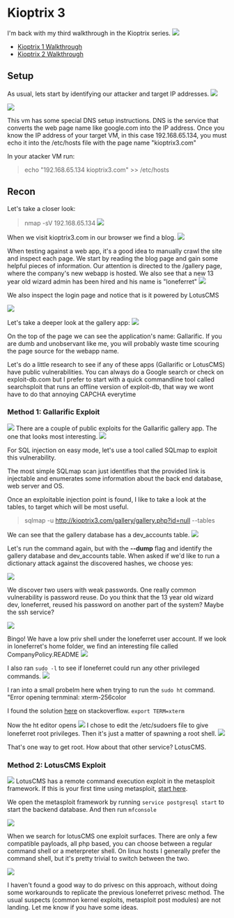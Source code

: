 
# Kioptrix 3 

I'm back with my third walkthrough in the Kioptrix series. 
![](goat.gif)

- [Kioptrix 1 Walkthrough]()
- [Kioptrix 2 Walkthrough]()

## Setup
As usual, lets start by identifying our attacker and target IP addresses.
![](/images/kioptrix3/K3-1.png)

![](/images/kioptrix3/K3-2.png)

This vm has some special DNS setup instructions. DNS is the service that converts the web page name like google.com into the IP address. Once you know the IP address of your target VM, in this case 192.168.65.134, you must echo it into the /etc/hosts file with the page name "kioptrix3.com"

In your atacker VM run:
>echo "192.168.65.134 kioptrix3.com" >> /etc/hosts
## Recon
Let's take a closer look:

>nmap -sV 192.168.65.134
![](/images/kioptrix3/K3-3.png)


When we visit kioptrix3.com in our browser we find a blog.
![](/images/kioptrix3/K3-4.png)

When testing against a web app, it's a good idea to manually crawl the site and inspect each page. We start by reading the blog page and gain some helpful pieces of information. Our attention is directed to the /gallery page, where the company's new webapp is hosted. We also see that a new 13 year old wizard admin has been hired and his name is "loneferret"
![](/images/kioptrix3/K3-5.png)

We also inspect the login page and notice that is it powered by LotusCMS

![](/images/kioptrix3/K3-6.png)

Let's take a deeper look at the gallery app:
![](/images/kioptrix3/K3-7.png)


On the top of the page we can see the application's name: Gallarific. If you are dumb and unobservant like me, you will probably waste time scouring the page source for the webapp name.

Let's do a little research to see if any of these apps (Gallarific or LotusCMS) have public vulnerabilities. You can always do a Google search or check on exploit-db.com but I prefer to start with a quick commandline tool called searchsploit that runs an offline version of exploit-db, that way we wont have to do that annoying CAPCHA everytime

### Method 1: Gallarific Exploit

![](/images/kioptrix3/K3-8.png)
There are a couple of public exploits for the Gallarific gallery app. The one that looks most interesting.
![](/images/kioptrix3/K3-9.png)

For SQL injection on easy mode, let's use a tool called SQLmap to exploit this vulnerability.

The most simple SQLmap scan just identifies that the provided link is injectable and enumerates some information about the back end database, web server and OS.

Once an exploitable injection point is found, I like to take a look at the tables, to target which will be most useful.

>sqlmap -u http://kioptrix3.com/gallery/gallery.php?id=null --tables

We can see that the gallery database has a dev_accounts table.
![](/images/kioptrix3/K3-10.png)

Let's run the command again, but with the **--dump** flag and identify the gallery database and dev_accounts table. When asked if we'd like to run a dictionary attack against the discovered hashes, we choose yes:

![](/images/kioptrix3/K3-11.png)

We discover two users with weak passwords. One really common vulnerability is password reuse. Do you think that the 13 year old wizard dev, loneferret, reused his password on another part of the system? Maybe the ssh service?

![](/images/kioptrix3/K3-12.png)

Bingo! We have a low priv shell under the loneferret user account. If we look in loneferret's home folder, we find an interesting file called CompanyPolicy.README
![](/images/kioptrix3/K3-13.png)

I also ran `sudo -l` to see if loneferret could run any other privileged commands.
![](/images/kioptrix3/K3-14.png)

I ran into a small probelm here when trying to run the `sudo ht` command. "Error opening ternminal: xterm-256color

I found the solution [here](https://stackoverflow.com/questions/6804208/nano-error-error-opening-terminal-xterm-256color) on stackoverflow. 
`export TERM=xterm`

Now the ht editor opens
![](/images/kioptrix3/K3-15.png)
I chose to edit the /etc/sudoers file to give loneferret root privileges.
Then it's just a matter of spawning a root shell.
![](/images/kioptrix3/K3-16.png)

That's one way to get root. How about that other service? LotusCMS.



### Method 2: LotusCMS Exploit

![](/images/kioptrix3/K3-17.png)
LotusCMS has a remote command execution exploit in the metasploit framework. If this is your first time using metasploit, [start here](https://docs.kali.org/general-use/starting-metasploit-framework-in-kali).


We open the metasploit framework by running `service postgresql start` to start the backend database. And then run `mfconsole`

![](/images/kioptrix3/K3-18.png)

When we search for lotusCMS one exploit surfaces. There are only a few compatible payloads, all php based, you can choose between a regular command shell or a meterpreter shell. On linux hosts I generally prefer the command shell, but it's pretty trivial to switch between the two.

![](/images/kioptrix3/K3-19.png)

I haven't found a good way to do privesc on this approach, without doing some workarounds to replicate the previous loneferret privesc method. The usual suspects (common kernel exploits, metasploit post modules) are not landing. Let me know if you have some ideas. 


